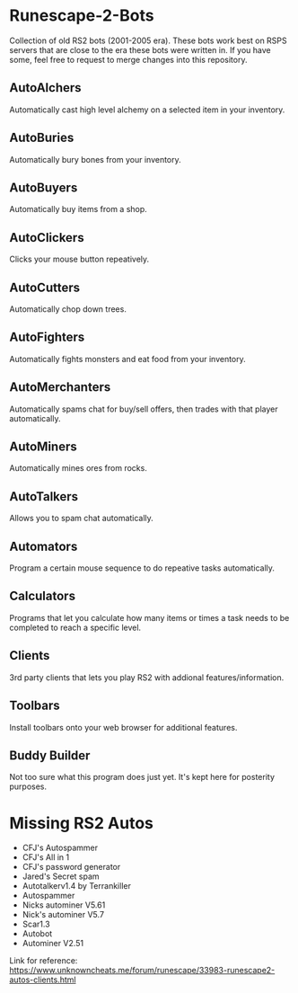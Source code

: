 # Runescape-2-Bots
Collection of old RS2 bots (2001-2005 era). These bots work best on RSPS servers that are close to the era these bots were written in. If you have some, feel free to request to merge changes into this repository.

## AutoAlchers
Automatically cast high level alchemy on a selected item in your inventory.

## AutoBuries
Automatically bury bones from your inventory.

## AutoBuyers
Automatically buy items from a shop.

## AutoClickers
Clicks your mouse button repeatively.

## AutoCutters
Automatically chop down trees.

## AutoFighters
Automatically fights monsters and eat food from your inventory.

## AutoMerchanters
Automatically spams chat for buy/sell offers, then trades with that player automatically.

## AutoMiners
Automatically mines ores from rocks.

## AutoTalkers
Allows you to spam chat automatically.

## Automators
Program a certain mouse sequence to do repeative tasks automatically.

## Calculators
Programs that let you calculate how many items or times a task needs to be completed to reach a specific level.

## Clients
3rd party clients that lets you play RS2 with addional features/information.

## Toolbars
Install toolbars onto your web browser for additional features.

## Buddy Builder
Not too sure what this program does just yet. It's kept here for posterity purposes.

# Missing RS2 Autos
- CFJ's Autospammer
- CFJ's All in 1
- CFJ's password generator
- Jared's Secret spam
- Autotalkerv1.4 by Terrankiller
- Autospammer
- Nicks autominer V5.61
- Nick's autominer V5.7
- Scar1.3
- Autobot
- Autominer V2.51

Link for reference: https://www.unknowncheats.me/forum/runescape/33983-runescape2-autos-clients.html
